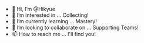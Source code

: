 - 👋 Hi, I’m @Hikyue
- 👀 I’m interested in ... Collecting!
- 🌱 I’m currently learning ... Mastery!
- 💞️ I’m looking to collaborate on ... Supporting Teams!
- 📫 How to reach me ... I'll find you!

<!---
Hikyue/Hikyue is a ✨ special ✨ repository because its `README.md` (this file) appears on your GitHub profile.
You can click the Preview link to take a look at your changes.
--->
